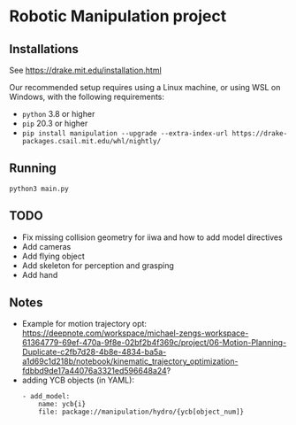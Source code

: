 # Robotic Manipulation project

## Installations
See https://drake.mit.edu/installation.html

Our recommended setup requires using a Linux machine, or using WSL on Windows, with the following requirements:
- `python` 3.8 or higher
- `pip` 20.3 or higher
- `pip install manipulation --upgrade --extra-index-url https://drake-packages.csail.mit.edu/whl/nightly/`


## Running
```
python3 main.py
```

## TODO
 - Fix missing collision geometry for iiwa and how to add model directives
 - Add cameras
 - Add flying object
 - Add skeleton for perception and grasping
 - Add hand

## Notes
 - Example for motion trajectory opt: https://deepnote.com/workspace/michael-zengs-workspace-61364779-69ef-470a-9f8e-02bf2b4f369c/project/06-Motion-Planning-Duplicate-c2fb7d28-4b8e-4834-ba5a-a1d69c1d218b/notebook/kinematic_trajectory_optimization-fdbbd9de17a44076a3321ed596648a24?
 - adding YCB objects (in YAML): 
    ```
    - add_model:
        name: ycb{i}
        file: package://manipulation/hydro/{ycb[object_num]}
    ```